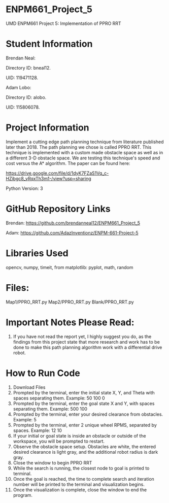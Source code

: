 # ENPM661_Project_5
UMD ENPM661 Project 5: Implementation of PPRO RRT

# Student Information
Brendan Neal:

Directory ID: bneal12.

UID: 119471128.

Adam Lobo:

Directory ID: alobo.

UID: 115806078.

# Project Information
Implement a cutting edge path planning technique from literature published later than 2018. The path planning we chose is called PPRO RRT. This technique is implemented with a custom made obstacle space as well as in a different 3-D obstacle space. We are testing this technique's speed and cost versus the A* algorithm. The paper can be found here:

https://drive.google.com/file/d/1dyK7FZaS1Vq_c-HZibgc8_yRqxTh3m1-/view?usp=sharing

Python Version: 3

# GitHub Repository Links

Brendan: https://github.com/brendanneal12/ENPM661_Project_5

Adam: https://github.com/AdazInventionz/ENPM-661-Project-5

# Libraries Used
opencv, numpy, timeit, from matplotlib: pyplot, math, random

# Files:
Map1/PPRO_RRT.py
Map2/PPRO_RRT.py
Blank/PPRO_RRT.py

# Important Notes Please Read:
1. If you have not read the report yet, I highly suggest you do, as the findings from this project state that more research and work has to be done to make this path planning algorithm work with a differential drive robot.


# How to Run Code
1. Download Files
2. Prompted by the terminal, enter the initial state X, Y, and Theta with spaces separating them. Example: 50 100 0
3. Prompted by the terminal, enter the goal state X and Y, with spaces separating them. Example: 500 100
4. Prompted by the terminal, enter your desired clearance from obstacles. Example: 5
5. Prompted by the terminal, enter 2 unique wheel RPMS, separated by spaces. Example: 12 10
6. If your initial or goal state is inside an obstacle or outside of the workspace, you will be prompted to restart.
7. Observe the obstacle space setup. Obstacles are white, the entered desired clearance is light gray, and the additional robot radius is dark gray.
8. Close the window to begin PPRO RRT
9. While the search is running, the closest node to goal is printed to terminal.
10. Once the goal is reached, the time to complete search and iteration number will be printed to the terminal and visualization begins.
11. Once the visualization is complete, close the window to end the program.










